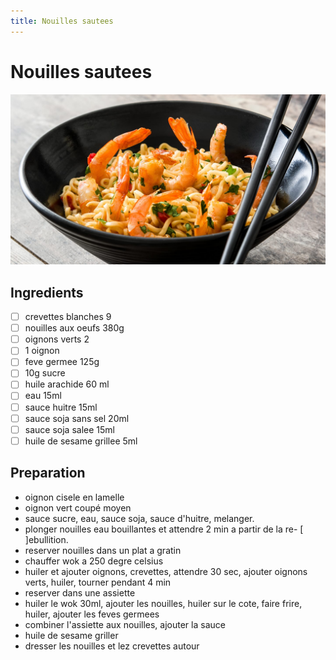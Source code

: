 ```yaml
---
title: Nouilles sautees
---
```


# Nouilles sautees

![nouilles_sautees](./nouilles_sautees.jpg)

## Ingredients

- [ ] crevettes blanches 9
- [ ] nouilles aux oeufs 380g
- [ ] oignons verts 2
- [ ] 1 oignon
- [ ] feve germee 125g
- [ ] 10g sucre
- [ ] huile arachide 60 ml
- [ ] eau 15ml
- [ ] sauce huitre 15ml
- [ ] sauce soja sans sel 20ml
- [ ] sauce soja salee 15ml
- [ ] huile de sesame grillee 5ml

## Preparation

- oignon cisele en lamelle
- oignon vert coupé moyen
- sauce sucre, eau, sauce soja, sauce d'huitre, melanger.
- plonger nouilles eau bouillantes et attendre 2 min a partir de la re- [ ]ebullition.
- reserver nouilles dans un plat a gratin
- chauffer wok a 250 degre celsius
- huiler et ajouter oignons, crevettes, attendre 30 sec, ajouter oignons verts, huiler, tourner pendant 4 min
- reserver dans une assiette
- huiler le wok 30ml, ajouter les nouilles, huiler sur le cote, faire frire, huiler, ajouter les feves germees
- combiner l'assiette aux nouilles, ajouter la sauce
- huile de sesame griller
- dresser les nouilles et lez crevettes autour
